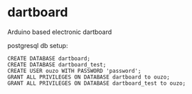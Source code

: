 # dartboard
Arduino based electronic dartboard

postgresql db setup:

```
CREATE DATABASE dartboard;
CREATE DATABASE dartboard_test;
CREATE USER ouzo WITH PASSWORD 'password';
GRANT ALL PRIVILEGES ON DATABASE dartboard to ouzo;
GRANT ALL PRIVILEGES ON DATABASE dartboard_test to ouzo;
```
